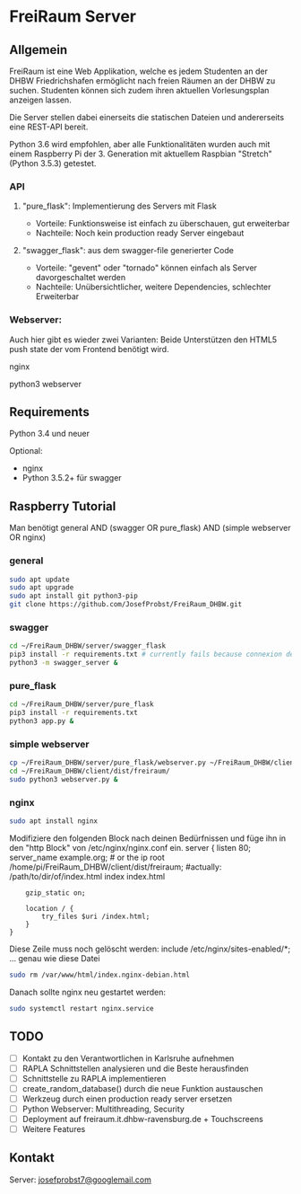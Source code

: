 # FreiRaum Server

## Allgemein

FreiRaum ist eine Web Applikation, welche es jedem Studenten an der DHBW Friedrichshafen ermöglicht nach freien Räumen an der DHBW zu suchen. Studenten können sich zudem ihren aktuellen Vorlesungsplan anzeigen lassen.

Die Server stellen dabei einerseits die statischen Dateien und andererseits eine REST-API bereit.

Python 3.6 wird empfohlen, aber alle Funktionalitäten wurden auch mit einem Raspberry Pi der 3. Generation mit aktuellem Raspbian "Stretch" (Python 3.5.3) getestet.

### API

1. "pure_flask": Implementierung des Servers mit Flask
	* Vorteile: Funktionsweise ist einfach zu überschauen, gut erweiterbar
	* Nachteile: Noch kein production ready Server eingebaut 

2. "swagger_flask": aus dem swagger-file generierter Code
	* Vorteile: "gevent" oder "tornado" können einfach als Server davorgeschaltet werden
	* Nachteile: Unübersichtlicher, weitere Dependencies, schlechter Erweiterbar

### Webserver:
Auch hier gibt es wieder zwei Varianten:
Beide Unterstützen den HTML5 push state der vom Frontend benötigt wird.

nginx

python3 webserver

## Requirements
Python 3.4 und neuer

Optional:
- nginx
- Python 3.5.2+ für swagger

## Raspberry Tutorial

Man benötigt general AND (swagger OR pure_flask) AND (simple webserver OR nginx)

### general
```bash
sudo apt update
sudo apt upgrade
sudo apt install git python3-pip
git clone https://github.com/JosefProbst/FreiRaum_DHBW.git
```

### swagger
```bash
cd ~/FreiRaum_DHBW/server/swagger_flask
pip3 install -r requirements.txt # currently fails because connexion depends on pyyaml https://github.com/yaml/pyyaml/issues/201
python3 -m swagger_server &
```

### pure_flask
```bash
cd ~/FreiRaum_DHBW/server/pure_flask
pip3 install -r requirements.txt 
python3 app.py &
```

### simple webserver
```bash
cp ~/FreiRaum_DHBW/server/pure_flask/webserver.py ~/FreiRaum_DHBW/client/dist/freiraum/
cd ~/FreiRaum_DHBW/client/dist/freiraum/
sudo python3 webserver.py &
```
	
### nginx
```bash
sudo apt install nginx
```
Modifiziere den folgenden Block nach deinen Bedürfnissen und füge ihn in den "http Block" von /etc/nginx/nginx.conf ein.
    server {
		listen 80;
		server_name example.org;	# or the ip
		root /home/pi/FreiRaum_DHBW/client/dist/freiraum;	#actually: /path/to/dir/of/index.html
		index index.html

		gzip_static on;

		location / {
			try_files $uri /index.html;
		}
	}
Diese Zeile muss noch gelöscht werden:
	include /etc/nginx/sites-enabled/*;
... genau wie diese Datei
```bash
sudo rm /var/www/html/index.nginx-debian.html
```
Danach sollte nginx neu gestartet werden:
```bash
sudo systemctl restart nginx.service
```
## TODO

- [ ] Kontakt zu den Verantwortlichen in Karlsruhe aufnehmen
- [ ] RAPLA Schnittstellen analysieren und die Beste herausfinden
- [ ] Schnittstelle zu RAPLA implementieren
- [ ] create_random_database() durch die neue Funktion austauschen
- [ ] Werkzeug durch einen production ready server ersetzen
- [ ] Python Webserver: Multithreading, Security
- [ ] Deployment auf freiraum.it.dhbw-ravensburg.de + Touchscreens
- [ ] Weitere Features

## Kontakt
Server:     <josefprobst7@googlemail.com>

	
